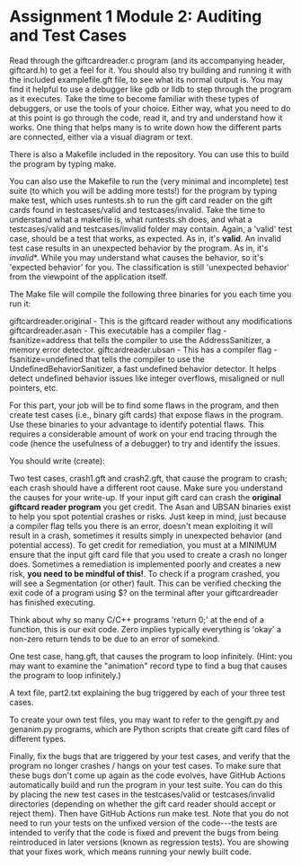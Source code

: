 # Assignment 1 Module 2: Auditing and Test Cases

Read through the giftcardreader.c program (and its accompanying header, giftcard.h) to get a feel for it. You should also try building and running it with the included examplefile.gft file, to see what its normal output is. You may find it helpful to use a debugger like gdb or lldb to step through the program as it executes.
Take the time to become familiar with these types of debuggers, or use the tools of your choice. Either way, what you need to do at this point is go through the code, read it, and try and understand how it works. One thing that helps many is to write down how the different parts are connected, either via a visual diagram or text. 

There is also a Makefile included in the repository. You can use this to build the program by typing make.

You can also use the Makefile to run the (very minimal and incomplete) test suite (to which you will be adding more tests!) for the program by typing make test, which uses runtests.sh to run the gift card reader on the gift cards found in testcases/valid and testcases/invalid. 
Take the time to understand what a makefile is, what runtests.sh does, and what a testcases/valid and testcases/invalid folder may contain. Again, a 'valid' test case, should be a test that works, as expected. As in, it's **valid**. An invalid test case results in an unexpected behavior by the program. As in, it's *invalid**. 
While you may understand what causes the behavior, so it's 'expected behavior' for you. The classification is still 'unexpected behavior' from the viewpoint of the application itself. 

The Make file will compile the following three binaries for you each time you run it:

giftcardreader.original - This is the giftcard reader without any modifications
giftcardreader.asan - This executable has a compiler flag -fsanitize=address that tells the compiler to use the AddressSanitizer, a memory error detector.
giftcardreader.ubsan - This has a compiler flag -fsanitize=undefined that tells the compiler to use the UndefinedBehaviorSanitizer, a fast undefined behavior detector. It helps detect undefined behavior issues like integer overflows, misaligned or null pointers, etc.


For this part, your job will be to find some flaws in the program, and then create test cases (i.e., binary gift cards) that expose flaws in the program. Use these binaries to your advantage to identify potential flaws. This requires a considerable amount of work on your end tracing through the code (hence the usefulness of a debugger) to try and identify the issues. 

You should write (create):

Two test cases, crash1.gft and crash2.gft, that cause the program to crash; each crash should have a different root cause. Make sure you understand the causes for your write-up. If your input gift card can crash the **original giftcard reader program** you get credit. The Asan and UBSAN binaries exist to help you spot potential crashes or risks. Just keep in mind, just because a compiler flag tells you there is an error, doesn't mean exploiting it will result in a crash, sometimes it results simply in unexpected behavior (and potential access). To get credit for remediation, you must at a MINIMUM ensure that the input gift card file that you used to create a crash no longer does. Sometimes a remediation is implemented poorly and creates a new risk, **you need to be mindful of this!**. To check if a program crashed, you will see a Segmentation (or other) fault. This can be verified checking the exit code of a program using $? on the terminal after your giftcardreader has finished executing. 

Think about why so many C/C++ programs 'return 0;' at the end of a function, this is our exit code. Zero implies typically everything is 'okay' a non-zero return tends to be due to an error of somekind.

One test case, hang.gft, that causes the program to loop infinitely. (Hint: you may want to examine the "animation" record type to find a bug that causes the program to loop infinitely.)

A text file, part2.txt explaining the bug triggered by each of your three test cases.

To create your own test files, you may want to refer to the gengift.py and genanim.py programs, which are Python scripts that create gift card files of different types.

Finally, fix the bugs that are triggered by your test cases, and verify that the program no longer crashes / hangs on your test cases. To make sure that these bugs don't come up again as the code evolves, have GitHub Actions automatically build and run the program in your test suite. You can do this by placing the new test cases in the testcases/valid or testcases/invalid directories (depending on whether the gift card reader should accept or reject them). Then have GitHub Actions run make test. Note that you do not need to run your tests on the unfixed version of the code---the tests are intended to verify that the code is fixed and prevent the bugs from being reintroduced in later versions (known as regression tests). You are showing that your fixes work, which means running your newly built code.
